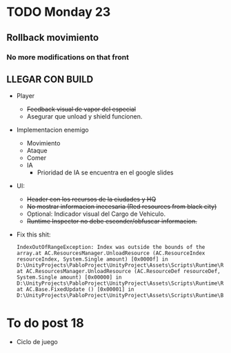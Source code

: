 # TODO Monday 23

## Rollback movimiento
### No more modifications on that front

## LLEGAR CON BUILD

* Player
    * ~~Feedback visual de vapor del especial~~
    * Asegurar que unload y shield funcionen.

* Implementacion enemigo
    * Movimiento
    * Ataque
    * Comer
    * IA
        * Prioridad de IA se encuentra en el google slides

* UI:
  * ~~Header con los recursos de la ciudades y HQ~~
  * ~~No mostrar informacion inecesaria (Red resources from black city)~~
  * Optional: Indicador visual del Cargo de Vehiculo.
  * ~~Runtime Inspector no debe esconder/obfuscar informacion.~~

* Fix this shit:

      IndexOutOfRangeException: Index was outside the bounds of the array.at AC.ResourcesManager.UnloadResource (AC.ResourceIndex resourceIndex, System.Single amount) [0x0000f] in D:\UnityProjects\PabloProject\UnityProject\Assets\Scripts\Runtime\ResourcesManager.cs:61 
      at AC.ResourcesManager.UnloadResource (AC.ResourceDef resourceDef, System.Single amount) [0x00000] in D:\UnityProjects\PabloProject\UnityProject\Assets\Scripts\Runtime\ResourcesManager.cs:53 
      at AC.Base.FixedUpdate () [0x00001] in D:\UnityProjects\PabloProject\UnityProject\Assets\Scripts\Runtime\Base.cs:48 

# To do post 18

* Ciclo de juego